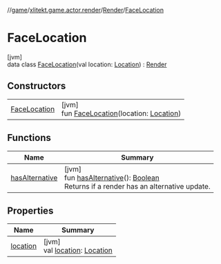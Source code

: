 //[game](../../../../index.md)/[xlitekt.game.actor.render](../../index.md)/[Render](../index.md)/[FaceLocation](index.md)

# FaceLocation

[jvm]\
data class [FaceLocation](index.md)(val location: [Location](../../../xlitekt.game.world.map/-location/index.md)) : [Render](../index.md)

## Constructors

| | |
|---|---|
| [FaceLocation](-face-location.md) | [jvm]<br>fun [FaceLocation](-face-location.md)(location: [Location](../../../xlitekt.game.world.map/-location/index.md)) |

## Functions

| Name | Summary |
|---|---|
| [hasAlternative](../has-alternative.md) | [jvm]<br>fun [hasAlternative](../has-alternative.md)(): [Boolean](https://kotlinlang.org/api/latest/jvm/stdlib/kotlin/-boolean/index.html)<br>Returns if a render has an alternative update. |

## Properties

| Name | Summary |
|---|---|
| [location](location.md) | [jvm]<br>val [location](location.md): [Location](../../../xlitekt.game.world.map/-location/index.md) |
